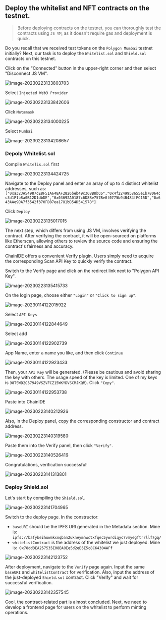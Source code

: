 ## Deploy the whitelist and NFT contracts on the testnet.

> Before deploying contracts on the testnet, you can thoroughly test the contracts using `JS VM`, as it doesn't require gas and deployment is quick.

Do you recall that we received test tokens on the `Polygon Mumbai` testnet initially? Next, our task is to deploy the `Whitelist.sol` and `Shield.sol` contracts on this testnet.

Click on the "Connected" button in the upper-right corner and then select "Disconnect JS VM".

![image-20230223133803703](../resource/Images/image-20230223133803703.png)

Select `Injected Web3 Provider`

![image-20230223133842606](../resource/Images/image-20230223133842606.png)

Click `Metamask`

![image-20230223134000225](../resource/Images/image-20230223134000225.png)

Select `Mumbai`

![image-20230223134208657](../resource/Images/image-20230223134208657.png)

### Depoly Whitelist.sol 

Compile `Whitelis.sol` first

![image-20230223134424725](../resource/Images/image-20230223134424725.png)

Navigate to the Deploy panel and enter an array of up to 4 distinct whitelist addresses, such as:`["0xa323A54987cE8F51A648AF2826beb49c368B8bC6","0x4f2249958655e1b78064cc3d1F1b8a0B12D1dbDE","0x03692A0187c6D8Be757Be0f0775b94B484fFC15D","0x643AAe9DA7f3542f370FD87ea1781bD54D541578"]`

Click `Deploy`

![image-20230223135017015](../resource/Images/image-20230223135017015.png)

The next step, which differs from using JS VM, involves verifying the contract. After verifying the contract, it will be open-sourced on platforms like Etherscan, allowing others to review the source code and ensuring the contract's fairness and accuracy.

ChainIDE offers a convenient Verify plugin. Users simply need to acquire the corresponding Scan API Key to quickly verify the contract.

Switch to the Verify page and click on the redirect link next to "Polygon API Key".

![image-20230223135415733](../resource/Images/image-20230223135415733.png)

On the login page, choose either `"Login"` or `"Click to sign up"`.

![image-20230114122015922](../resource/Images/image-20230114122015922.png)

Select `API Keys`

![image-20230114122844649](../resource/Images/image-20230114122844649.png)

Select add

![image-20230114122902739](../resource/Images/image-20230114122902739.png)

App Name, enter a name you like, and then click `Continue`

![image-20230114122923433](../resource/Images/image-20230114122923433.png)

Then, your `API Key` will be generated. (Please be cautious and avoid sharing the key with others. The usage speed of the key is limited. One of my keys is `98TSWD2C57949VSZVFCZ15WKYDVSCMJKQM`). Click `"Copy"`.

![image-20230114122953738](../resource/Images/image-20230114122953738.png)

Paste into ChainIDE

![image-20230223140212926](../resource/Images/image-20230223140212926.png)

Also, in the Deploy panel, copy the corresponding constructor and contract address.

![image-20230223140319580](../resource/Images/image-20230223140319580.png)

Paste them into the Verify panel, then click `"Verify"`.

![image-20230223140526416](../resource/Images/image-20230223140526416.png)

Congratulations, verification successful!

![image-20230223141313801](../resource/Images/image-20230223141313801.png)

### Deploy Shield.sol

Let's start by compiling the `Shield.sol`.

![image-20230223141704965](../resource/Images/image-20230223141704965.png)

Switch to the deploy page. In the constructor:

* `baseURI` should be the IPFS URI generated in the Metadata section. Mine is: `ipfs://bafybeihuwmkxnqban2ukneymhwctxfqec5ywrdiqyc7vmyegftrrllf7gq/`
* `whitelistContract` is the address of the whitelist we just deployed. Mine is:` 0x78dd3EA257535E08BA0Ee5d2eB5E5c8C64304AFf`

![image-20230223142123752](../resource/Images/image-20230223142123752.png)

After deployment, navigate to the `Verify` page again. Input the same `baseURI` and `whitelistContract` for verification. Also, input the address of the just-deployed `Shield.sol` contract. Click "Verify" and wait for successful verification.

![image-20230223142357545](../resource/Images/image-20230223142357545.png)

Cool, the contract-related part is almost concluded. Next, we need to develop a frontend page for users on the whitelist to perform minting operations.
